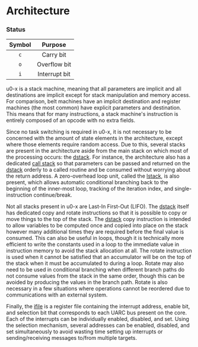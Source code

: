 # Architecture

### Status
|Symbol|Purpose|
|:---:|:---:|
|`c`|Carry bit|
|`o`|Overflow bit|
|`i`|Interrupt bit|

u0-x is a stack machine, meaning that all parameters are implicit and all destinations are implicit except for stack manipulation and memory access. For comparison, belt machines have an implicit destination and register machines (the most common) have explicit parameters and destination. This means that for many instructions, a stack machine's instruction is entirely composed of an opcode with no extra fields.

Since no task switching is required in u0-x, it is not necessary to be concerned with the amount of state elements in the architecture, except where those elements require random access. Due to this, several stacks are present in the architecture aside from the main stack on which most of the processing occurs: the [dstack](architecture/dstack.html). For instance, the architecture also has a dedicated [call stack](architecture/cstack.html) so that parameters can be passed and returned on the [dstack](architecture/dstack.html) orderly to a called routine and be consumed without worrying about the return address. A zero-overhead loop unit, called the [lstack](architecture/lstack.html), is also present, which allows automatic conditional branching back to the beginning of the inner-most loop, tracking of the iteration index, and single-instruction continue/break.

Not all stacks present in u0-x are Last-In First-Out (LIFO). The [dstack](architecture/dstack.html) itself has dedicated copy and rotate instructions so that it is possible to copy or move things to the top of the stack. The [dstack](architecture/dstack.html) copy instruction is intended to allow variables to be computed once and copied into place on the stack however many additional times they are required before the final value is consumed. This can also be useful in loops, though it is technically more efficient to write the constants used in a loop to the immediate value in instruction memory to avoid the stack allocation at all. The rotate instruction is used when it cannot be satisfied that an accumulator will be on the top of the stack when it must be accumulated to during a loop. Rotate may also need to be used in conditional branching when different branch paths do not consume values from the stack in the same order, though this can be avoided by producing the values in the branch path. Rotate is also necessary in a few situations where operations cannot be reordered due to communications with an external system.

Finally, the [ifile](architecture/ifile.html) is a register file containing the interrupt address, enable bit, and selection bit that corresponds to each UARC bus present on the core. Each of the interrupts can be individually enabled, disabled, and set. Using the selection mechanism, several addresses can be enabled, disabled, and set simultaneously to avoid wasting time setting up interrupts or sending/receiving messages to/from multiple targets.
